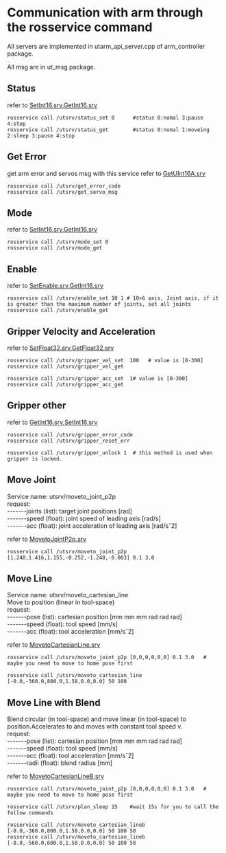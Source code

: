 # Communication with arm through the rosservice command
All servers are implemented in utarm_api_server.cpp of arm_controller package.

All msg are in ut_msg package.


## Status
refer to [SetInt16.srv](../ut_msg/srv/SetInt16.srv),[GetInt16.srv](../ut_msg/srv/GetInt16.srv)

```
rosservice call /utsrv/status_set 0      #status 0:nomal 3:pause 4:stop
rosservice call /utsrv/status_get        #status 0:nomal 1:moveing 2:sleep 3:pause 4:stop
```

## Get Error
get arm error and servos msg with this service
refer to [GetUInt16A.srv](../ut_msg/srv/GetUInt16A.srv)

```
rosservice call /utsrv/get_error_code 
rosservice call /utsrv/get_servo_msg  
```

## Mode 
refer to [SetInt16.srv](../ut_msg/srv/SetInt16.srv),[GetInt16.srv](../ut_msg/srv/GetInt16.srv)

```
rosservice call /utsrv/mode_set 0 
rosservice call /utsrv/mode_get  
```

## Enable 
refer to [SetEnable.srv](../ut_msg/srv/SetEnable.srv),[GetInt16.srv](../ut_msg/srv/GetInt16.srv)

```
rosservice call /utsrv/enable_set 10 1 # 10>6 axis, Joint axis, if it is greater than the maximum number of joints, set all joints
rosservice call /utsrv/enable_get  
```

## Gripper Velocity and Acceleration
refer to [SetFloat32.srv](../ut_msg/srv/SetFloat32.srv),[GetFloat32.srv](../ut_msg/srv/GetFloat32.srv)

```
rosservice call /utsrv/gripper_vel_set  100   # value is [0-300]
rosservice call /utsrv/gripper_vel_get  

rosservice call /utsrv/gripper_acc_set  1# value is [0-300]
rosservice call /utsrv/gripper_acc_get 
```

## Gripper other
refer to [GetInt16.srv](../ut_msg/srv/GetInt16.srv),[SetInt16.srv](../ut_msg/srv/SetInt16.srv)

```
rosservice call /utsrv/gripper_error_code 
rosservice call /utsrv/gripper_reset_err 

rosservice call /utsrv/gripper_unlock 1  # this method is used when gripper is locked.
```

## Move Joint
Service name: utsrv/moveto_joint_p2p  
request:   
-------joints (list): target joint positions [rad]   
-------speed (float): joint speed of leading axis [rad/s]   
-------acc (float): joint acceleration of leading axis [rad/sˆ2]   

refer to [MovetoJointP2p.srv](../ut_msg/srv/MovetoJointP2p.srv)

```
rosservice call /utsrv/moveto_joint_p2p [1.248,1.416,1.155,-0.252,-1.248,-0.003] 0.1 3.0
```

## Move Line
Service name: utsrv/moveto_cartesian_line  
Move to position (linear in tool-space)   
request:   
-------pose (list): cartesian position [mm mm mm rad rad rad]  
-------speed (float): tool speed [mm/s]  
-------acc (float): tool acceleration [mm/sˆ2]  

refer to [MovetoCartesianLine.srv](../ut_msg/srv/MovetoCartesianLine.srv)

```
rosservice call /utsrv/moveto_joint_p2p [0,0,0,0,0,0] 0.1 3.0   # maybe you need to move to home pose first

rosservice call /utsrv/moveto_cartesian_line [-0.0,-360.0,800.0,1.58,0.0,0.0] 50 100   
```

## Move Line with Blend 
Blend circular (in tool-space) and move linear (in tool-space) to position.Accelerates to and moves with constant tool speed v.  
request:   
-------pose (list): cartesian position [mm mm mm rad rad rad]  
-------speed (float): tool speed [mm/s]  
-------acc (float): tool acceleration [mm/sˆ2]  
-------radii (float): blend radius [mm]  

refer to [MovetoCartesianLineB.srv](../ut_msg/srv/MovetoCartesianLineB.srv)

```
rosservice call /utsrv/moveto_joint_p2p [0,0,0,0,0,0] 0.1 3.0   # maybe you need to move to home pose first

rosservice call /utsrv/plan_sleep 15    #wait 15s for you to call the follow commands 

rosservice call /utsrv/moveto_cartesian_lineb [-0.0,-360.0,800.0,1.58,0.0,0.0] 50 100 50 
rosservice call /utsrv/moveto_cartesian_lineb [-8.0,-560.0,600.0,1.58,0.0,0.0] 50 100 50 
```